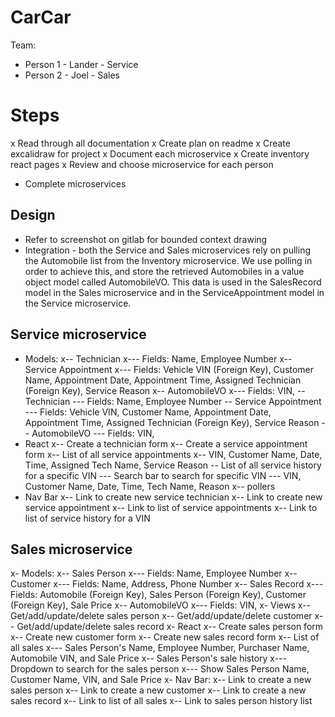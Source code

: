 # CarCar

Team:

* Person 1 - Lander - Service
* Person 2 - Joel - Sales

# Steps
x Read through all documentation
x Create plan on readme
x Create excalidraw for project
x Document each microservice
x Create inventory react pages
x Review and choose microservice for each person
- Complete microservices

## Design
- Refer to screenshot on gitlab for bounded context drawing
- Integration - both the Service and Sales microservices rely on pulling the Automobile list from the Inventory microservice. We use polling in order to achieve this, and store the retrieved Automobiles in a value object model called AutomobileVO. This data is used in the SalesRecord model in the Sales microservice and in the ServiceAppointment model in the Service microservice.

## Service microservice
- Models:
x-- Technician
x--- Fields: Name, Employee Number
x-- Service Appointment
x--- Fields: Vehicle VIN (Foreign Key), Customer Name, Appointment Date, Appointment Time, Assigned Technician (Foreign Key), Service Reason
x-- AutomobileVO
x--- Fields: VIN, 
-- Technician
--- Fields: Name, Employee Number
-- Service Appointment
--- Fields: Vehicle VIN, Customer Name, Appointment Date, Appointment Time, Assigned Technician (Foreign Key), Service Reason
-- AutomobileVO
--- Fields: VIN, 
- React
x-- Create a technician form
x-- Create a service appointment form
x-- List of all service appointments
x-- VIN, Customer Name, Date, Time, Assigned Tech Name, Service Reason
-- List of all service history for a specific VIN
--- Search bar to search for specific VIN
--- VIN, Customer Name, Date, Time, Tech Name, Reason
x-- pollers
- Nav Bar
x-- Link to create new service technician
x-- Link to create new service appointment
x-- Link to list of service appointments
x-- Link to list of service history for a VIN

## Sales microservice
x- Models:
x-- Sales Person
x--- Fields: Name, Employee Number
x-- Customer
x--- Fields: Name, Address, Phone Number
x-- Sales Record
x--- Fields: Automobile (Foreign Key), Sales Person (Foreign Key), Customer (Foreign Key), Sale Price
x-- AutomobileVO
x--- Fields: VIN,
x- Views
x-- Get/add/update/delete sales person
x-- Get/add/update/delete customer
x-- Get/add/update/delete sales record
x- React
x-- Create sales person form
x-- Create new customer form
x-- Create new sales record form
x-- List of all sales
x--- Sales Person's Name, Employee Number, Purchaser Name, Automobile VIN, and Sale Price
x-- Sales Person's sale history
x--- Dropdown to search for the sales person
x--- Show Sales Person Name, Customer Name, VIN, and Sale Price
x- Nav Bar:
x-- Link to create a new sales person
x-- Link to create a new customer
x-- Link to create a new sales record
x-- Link to list of all sales
x-- Link to sales person history list
